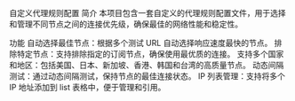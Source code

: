 自定义代理规则配置
简介
本项目包含一套自定义的代理规则配置文件，用于选择和管理不同节点之间的连接优先级，确保最佳的网络性能和稳定性。

功能
自动选择最佳节点：根据多个测试 URL 自动选择响应速度最快的节点。
排除特定节点：支持排除指定的订阅节点，确保使用最优质的连接。
支持多个国家和地区：包括美国、日本、新加坡、香港、韩国和台湾的高质量节点。
动态间隔测试：通过动态间隔测试，保持节点的最佳连接状态。
IP 列表管理：支持将多个 IP 地址添加到 list 表格中，便于管理和引用。
